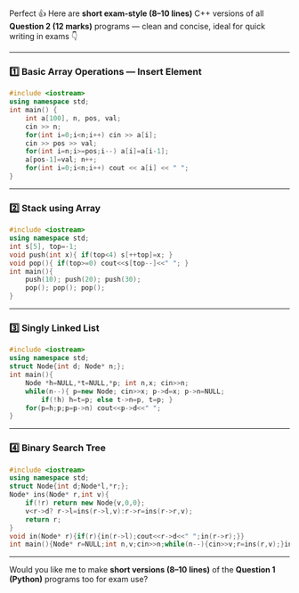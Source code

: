 Perfect 👍 Here are **short exam-style (8–10 lines)** C++ versions of all **Question 2 (12 marks)** programs — clean and concise, ideal for quick writing in exams 👇

---

### **1️⃣ Basic Array Operations — Insert Element**

```cpp
#include <iostream>
using namespace std;
int main() {
    int a[100], n, pos, val;
    cin >> n;
    for(int i=0;i<n;i++) cin >> a[i];
    cin >> pos >> val;
    for(int i=n;i>=pos;i--) a[i]=a[i-1];
    a[pos-1]=val; n++;
    for(int i=0;i<n;i++) cout << a[i] << " ";
}
```

---

### **2️⃣ Stack using Array**

```cpp
#include <iostream>
using namespace std;
int s[5], top=-1;
void push(int x){ if(top<4) s[++top]=x; }
void pop(){ if(top>=0) cout<<s[top--]<<" "; }
int main(){
    push(10); push(20); push(30);
    pop(); pop(); pop();
}
```

---

### **3️⃣ Singly Linked List**

```cpp
#include <iostream>
using namespace std;
struct Node{int d; Node* n;};
int main(){
    Node *h=NULL,*t=NULL,*p; int n,x; cin>>n;
    while(n--){ p=new Node; cin>>x; p->d=x; p->n=NULL;
        if(!h) h=t=p; else t->n=p, t=p; }
    for(p=h;p;p=p->n) cout<<p->d<<" ";
}
```

---

### **4️⃣ Binary Search Tree**

```cpp
#include <iostream>
using namespace std;
struct Node{int d;Node*l,*r;};
Node* ins(Node* r,int v){
    if(!r) return new Node{v,0,0};
    v<r->d? r->l=ins(r->l,v):r->r=ins(r->r,v);
    return r;
}
void in(Node* r){if(r){in(r->l);cout<<r->d<<" ";in(r->r);}}
int main(){Node* r=NULL;int n,v;cin>>n;while(n--){cin>>v;r=ins(r,v);}in(r);}
```

---

Would you like me to make **short versions (8–10 lines)** of the **Question 1 (Python)** programs too for exam use?
